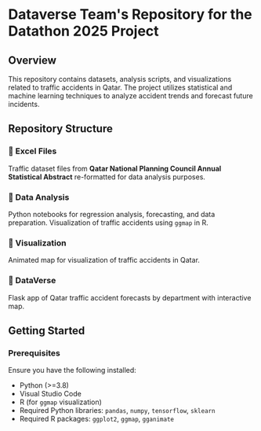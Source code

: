 # Dataverse Team's Repository for the Datathon 2025 Project

## Overview
This repository contains datasets, analysis scripts, and visualizations related to traffic accidents in Qatar. The project utilizes statistical and machine learning techniques to analyze accident trends and forecast future incidents.

## Repository Structure

### 📂 Excel Files
Traffic dataset files from **Qatar National Planning Council Annual Statistical Abstract** re-formatted for data analysis purposes.

### 📂 Data Analysis
Python notebooks for regression analysis, forecasting, and data preparation. Visualization of traffic accidents using `ggmap` in R.

### 📂 Visualization
Animated map for visualization of traffic accidents in Qatar.

### 📂 DataVerse
Flask app of Qatar traffic accident forecasts by department with interactive map.

## Getting Started
### Prerequisites
Ensure you have the following installed:
- Python (>=3.8)
- Visual Studio Code
- R (for `ggmap` visualization)
- Required Python libraries: `pandas`, `numpy`, `tensorflow`, `sklearn`
- Required R packages: `ggplot2`, `ggmap`, `gganimate`

